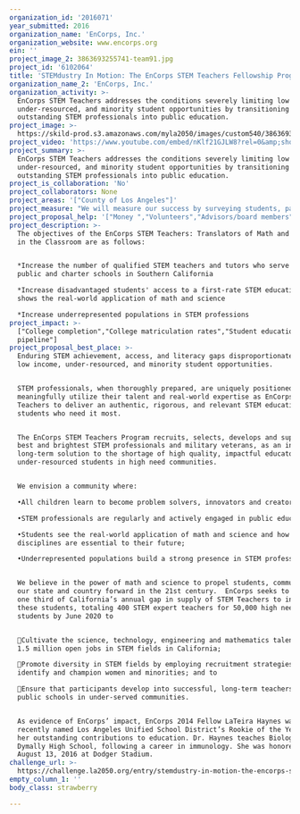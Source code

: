 ```yaml
---
organization_id: '2016071'
year_submitted: 2016
organization_name: 'EnCorps, Inc.'
organization_website: www.encorps.org
ein: ''
project_image_2: 3863693255741-team91.jpg
project_id: '6102064'
title: 'STEMdustry In Motion: The EnCorps STEM Teachers Fellowship Program'
organization_name_2: 'EnCorps, Inc.'
organization_activity: >-
  EnCorps STEM Teachers addresses the conditions severely limiting low income,
  under-resourced, and minority student opportunities by transitioning
  outstanding STEM professionals into public education.
project_image: >-
  https://skild-prod.s3.amazonaws.com/myla2050/images/custom540/3863693255741-team91.jpg
project_video: 'https://www.youtube.com/embed/nKlf21GJLW8?rel=0&amp;showinfo=0'
project_summary: >-
  EnCorps STEM Teachers addresses the conditions severely limiting low income,
  under-resourced, and minority student opportunities by transitioning
  outstanding STEM professionals into public education.
project_is_collaboration: 'No'
project_collaborators: None
project_areas: '["County of Los Angeles"]'
project_measure: "We will measure our success by surveying students, partner sites and EnCorps Fellows:\n\nStudents will agree that EnCorps Fellows made them:\n-More aware of STEM career opportunities 85%\n-More interested in STEM 80%\n-STEM grades Improved 70%\n-Understand relevance of STEM better 85%\n\nPlacement sites will agree that EnCorps Fellows:\n-Increase student excitement 90%\n-Increase student achievement 95%\n-Increase student understanding of real-world connections 90%\n-are as effective as other tutors 85%\n-make differentiation easier\t80%\n\nEnCorps Fellows will agree that:\n-they are satisfied with the EnCorps Fellowship 90%\n-they are satisfied with overall support 95%"
project_proposal_help: '["Money ","Volunteers","Advisors/board members","Publicity/awareness"]'
project_description: >-
  The objectives of the EnCorps STEM Teachers: Translators of Math and Science
  in the Classroom are as follows:


  *Increase the number of qualified STEM teachers and tutors who serve high need
  public and charter schools in Southern California

  *Increase disadvantaged students' access to a first-rate STEM education that
  shows the real-world application of math and science

  *Increase under­represented populations in STEM professions
project_impact: >-
  ["College completion","College matriculation rates","Student education
  pipeline"]
project_proposal_best_place: >-
  Enduring STEM achievement, access, and literacy gaps disproportionately limit
  low income, under-resourced, and minority student opportunities.


  STEM professionals, when thoroughly prepared, are uniquely positioned to
  meaningfully utilize their talent and real-world expertise as EnCorps STEM
  Teachers to deliver an authentic, rigorous, and relevant STEM education to the
  students who need it most.


  The EnCorps STEM Teachers Program recruits, selects, develops and supports the
  best and brightest STEM professionals and military veterans, as an innovative,
  long-term solution to the shortage of high quality, impactful educators for
  under-resourced students in high need communities.


  We envision a community where:

  •All children learn to become problem solvers, innovators and creators;

  •STEM professionals are regularly and actively engaged in public education;

  •Students see the real-world application of math and science and how these
  disciplines are essential to their future;

  •Underrepresented populations build a strong presence in STEM professions.


  We believe in the power of math and science to propel students, communities,
  our state and country forward in the 21st century.  EnCorps seeks to provide
  one third of California’s annual gap in supply of STEM Teachers to inspire
  these students, totaling 400 STEM expert teachers for 50,000 high need
  students by June 2020 to


  Cultivate the science, technology, engineering and mathematics talent for the
  1.5 million open jobs in STEM fields in California;

  Promote diversity in STEM fields by employing recruitment strategies that
  identify and champion women and minorities; and to 

  Ensure that participants develop into successful, long-term teachers in
  public schools in under-served communities.


  As evidence of EnCorps’ impact, EnCorps 2014 Fellow LaTeira Haynes was
  recently named Los Angeles Unified School District’s Rookie of the Year for
  her outstanding contributions to education. Dr. Haynes teaches Biology at
  Dymally High School, following a career in immunology. She was honored on
  August 13, 2016 at Dodger Stadium.
challenge_url: >-
  https://challenge.la2050.org/entry/stemdustry-in-motion-the-encorps-stem-teachers-fellowship-program
empty_column_1: ''
body_class: strawberry

---
```

